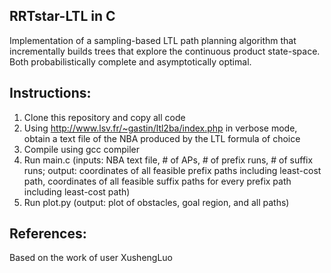 ## RRTstar-LTL in C 
Implementation of a sampling-based LTL path planning algorithm that incrementally builds trees that explore the continuous product state-space. Both probabilistically complete and asymptotically optimal. 

## Instructions: 
1. Clone this repository and copy all code
2. Using http://www.lsv.fr/~gastin/ltl2ba/index.php in verbose mode, obtain a text file of the NBA produced by the LTL formula of choice
3. Compile using gcc compiler
4. Run main.c (inputs: NBA text file, # of APs, # of prefix runs, # of suffix runs; output: coordinates of all feasible prefix paths including least-cost path, coordinates of all feasible suffix paths for every prefix path including least-cost path)
5. Run plot.py (output: plot of obstacles, goal region, and all paths)

## References: 
Based on the work of user XushengLuo
